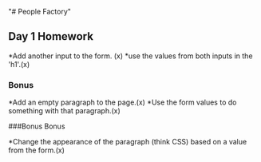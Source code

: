 "# People Factory" 

## Day 1 Homework

*Add another input to the form. (x)
*use the values from both inputs in the 'h1'.(x) 

### Bonus

*Add an empty paragraph to the page.(x)
*Use the form values to do something with that paragraph.(x)

###Bonus Bonus

*Change the appearance of the paragraph (think CSS) based on a value from the form.(x)

